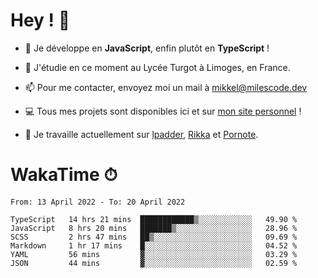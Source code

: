 # Hey ! 🌃

- 🔭 Je développe en **JavaScript**, enfin plutôt en **TypeScript** !

- 🌱 J'étudie en ce moment au Lycée Turgot à Limoges, en France.

- 📫 Pour me contacter, envoyez moi un mail à <a href="mailto:mikkel@milescode.dev">mikkel@milescode.dev</a>

- 💻 Tous mes projets sont disponibles ici et sur <a href="https://www.vexcited.ml">mon site personnel</a> !

- 👀 Je travaille actuellement sur [lpadder](https://github.com/Vexcited/lpadder), [Rikka](https://github.com/Vexcited/Rikka) et [Pornote](https://github.com/Vexcited/Pornote).

# WakaTime ⏱

<!--START_SECTION:waka-->

```text
From: 13 April 2022 - To: 20 April 2022

TypeScript   14 hrs 21 mins  ████████████▒░░░░░░░░░░░░   49.90 %
JavaScript   8 hrs 20 mins   ███████▒░░░░░░░░░░░░░░░░░   28.96 %
SCSS         2 hrs 47 mins   ██▒░░░░░░░░░░░░░░░░░░░░░░   09.69 %
Markdown     1 hr 17 mins    █░░░░░░░░░░░░░░░░░░░░░░░░   04.52 %
YAML         56 mins         ▓░░░░░░░░░░░░░░░░░░░░░░░░   03.29 %
JSON         44 mins         ▓░░░░░░░░░░░░░░░░░░░░░░░░   02.59 %
```

<!--END_SECTION:waka-->
